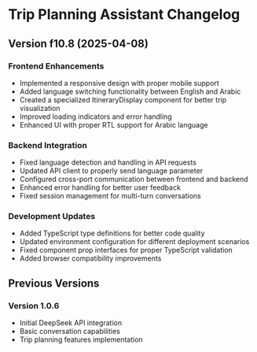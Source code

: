 # Trip Planning Assistant Changelog

## Version f10.8 (2025-04-08)

### Frontend Enhancements
- Implemented a responsive design with proper mobile support
- Added language switching functionality between English and Arabic
- Created a specialized ItineraryDisplay component for better trip visualization
- Improved loading indicators and error handling
- Enhanced UI with proper RTL support for Arabic language

### Backend Integration
- Fixed language detection and handling in API requests
- Updated API client to properly send language parameter
- Configured cross-port communication between frontend and backend
- Enhanced error handling for better user feedback
- Fixed session management for multi-turn conversations

### Development Updates
- Added TypeScript type definitions for better code quality
- Updated environment configuration for different deployment scenarios
- Fixed component prop interfaces for proper TypeScript validation
- Added browser compatibility improvements

## Previous Versions

### Version 1.0.6
- Initial DeepSeek API integration
- Basic conversation capabilities
- Trip planning features implementation
